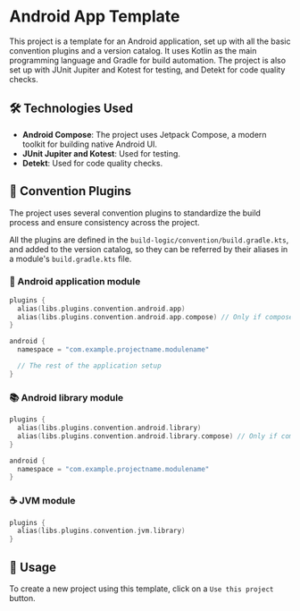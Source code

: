 # Android App Template

This project is a template for an Android application, set up with all the basic convention plugins and a version catalog. It uses Kotlin as the main programming language and Gradle for build automation. The project is also set up with JUnit Jupiter and Kotest for testing, and Detekt for code quality checks.

## 🛠️ Technologies Used

- **Android Compose**: The project uses Jetpack Compose, a modern toolkit for building native Android UI.
- **JUnit Jupiter and Kotest**: Used for testing.
- **Detekt**: Used for code quality checks.

## 📏 Convention Plugins

The project uses several convention plugins to standardize the build process and ensure consistency across the project.

All the plugins are defined in the `build-logic/convention/build.gradle.kts`, and added to the version catalog, so they can be referred by their aliases in a module's `build.gradle.kts` file.

### 📱 Android application module

```kotlin
plugins {
  alias(libs.plugins.convention.android.app)
  alias(libs.plugins.convention.android.app.compose) // Only if compose is used in the module
}

android {
  namespace = "com.example.projectname.modulename"

  // The rest of the application setup
}
```

### 📚 Android library module

```kotlin
plugins {
  alias(libs.plugins.convention.android.library)
  alias(libs.plugins.convention.android.library.compose) // Only if compose is used in the module
}

android {
  namespace = "com.example.projectname.modulename"
}
```

### ☕ JVM module

```kotlin
plugins {
  alias(libs.plugins.convention.jvm.library)
}
```

## 🚀 Usage

To create a new project using this template, click on a `Use this project` button.
